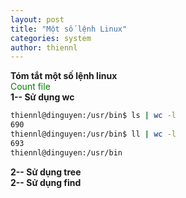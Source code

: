 ```yaml
---
layout: post
title: "Một số lệnh Linux"
categories: system
author: thiennl
---
```

**Tóm tắt một số lệnh linux**  
<span style="color:green">Count file</span>  
**1-- Sử dụng wc**
```bash
thiennl@dinguyen:/usr/bin$ ls | wc -l
690
thiennl@dinguyen:/usr/bin$ ll | wc -l
693
thiennl@dinguyen:/usr/bin
```  
**2-- Sử dụng tree**  
**2-- Sử dụng find** 

  



